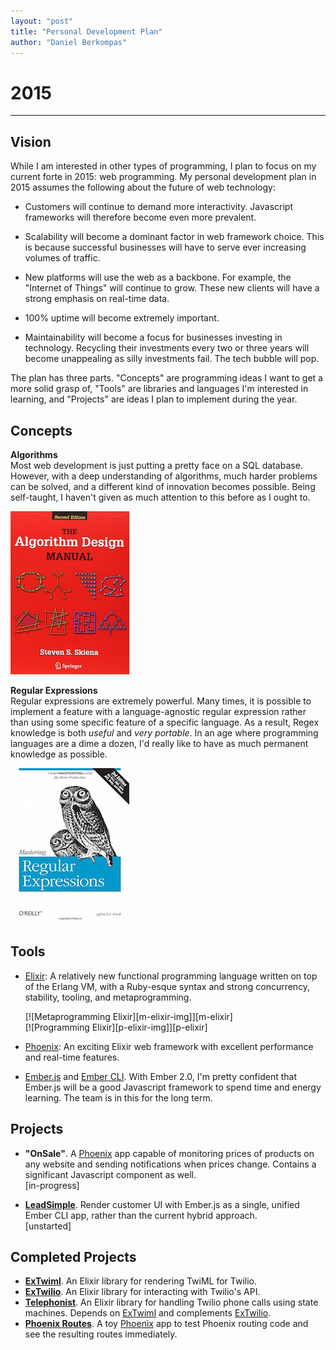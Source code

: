 ```yaml
---
layout: "post"
title: "Personal Development Plan"
author: "Daniel Berkompas"
---
```

# 2015
<hr />

## Vision
While I am interested in other types of programming, I plan to focus on my 
current forte in 2015: web programming. My personal development plan in 2015 
assumes the following about the future of web technology:

- Customers will continue to demand more interactivity. Javascript frameworks 
  will therefore become even more prevalent.

- Scalability will become a dominant factor in web framework choice. This is
  because successful businesses will have to serve ever increasing volumes of
  traffic.

- New platforms will use the web as a backbone. For example, the "Internet of
  Things" will continue to grow. These new clients will have a strong emphasis
  on real-time data.

- 100% uptime will become extremely important.

- Maintainability will become a focus for businesses investing in technology.
  Recycling their investments every two or three years will become unappealing
  as silly investments fail. The tech bubble will pop.

The plan has three parts. "Concepts" are programming ideas I want to get a more
solid grasp of, "Tools" are libraries and languages I'm interested in learning,
and "Projects" are ideas I plan to implement during the year.

## Concepts

**Algorithms**  
Most web development is just putting a pretty face on a SQL database.
However, with a deep understanding of algorithms, much harder problems can be 
solved, and a different kind of innovation becomes possible. Being self-taught,
I haven't given as much attention to this before as I ought to.

[![Algorithms Manual][algorithms-manual-img]][algorithms-manual]

**Regular Expressions**  
Regular expressions are extremely powerful. Many times, it is possible to
implement a feature with a language-agnostic regular expression rather than
using some specific feature of a specific language. As a result, Regex knowledge
is both _useful_ and _very portable_. In an age where programming languages are
a dime a dozen, I'd really like to have as much permanent knowledge as possible.

[![Mastering Regular Expressions][mastering-regex-img]][mastering-regex]

## Tools

- [Elixir][elixir]: A relatively new functional programming language written on
  top of the Erlang VM, with a Ruby-esque syntax and strong concurrency,
  stability, tooling, and metaprogramming.

  <div class="float-left">[![Metaprogramming Elixir][m-elixir-img]][m-elixir]</div>
  <div class="float-left">[![Programming Elixir][p-elixir-img]][p-elixir]</div>
  <div class="clear"></div>

- [Phoenix][phoenix]: An exciting Elixir web framework with excellent
  performance and real-time features.

- [Ember.js][emberjs] and [Ember CLI][embercli]. With Ember 2.0, I'm pretty
  confident that Ember.js will be a good Javascript framework to spend time and
  energy learning. The team is in this for the long term.

## Projects

- **"OnSale"**. A [Phoenix][phoenix] app capable of monitoring prices
  of products on any website and sending notifications when prices change.
  Contains a significant Javascript component as well.  
  <span class="green">[in-progress]</span>

- **[LeadSimple][leadsimple]**. Render customer UI with Ember.js as a single, 
  unified Ember CLI app, rather than the current hybrid approach.  
  <span class="orange">[unstarted]</span>

## Completed Projects

- **[ExTwiml][extwiml]**. An Elixir library for rendering TwiML for Twilio.
- **[ExTwilio][extwilio]**. An Elixir library for interacting with Twilio's API.
- **[Telephonist][telephonist]**. An Elixir library for handling Twilio phone calls
  using state machines. Depends on [ExTwiml][extwiml] and complements
  [ExTwilio][extwilio].
- **[Phoenix Routes][phoenix-routes]**. A toy [Phoenix][phoenix] app to test
  Phoenix routing code and see the resulting routes immediately.

[leadsimple]: http://leadsimple.com
[phoenix-routes]: http://phoenixroutes.herokuapp.com/
[extwiml]: https://github.com/danielberkompas/ex_twiml
[extwilio]: https://github.com/danielberkompas/ex_twilio
[telephonist]: https://github.com/danielberkompas/telephonist
[algorithms-manual-img]: /assets/img/algorithms-manual.jpg
[algorithms-manual]: http://www.amazon.com/gp/product/1848000693/
[mastering-regex]: http://www.amazon.com/Mastering-Regular-Expressions-Jeffrey-Friedl/dp/0596528124
[mastering-regex-img]: /assets/img/mastering-regex.jpg
[p-elixir]: https://pragprog.com/book/elixir/programming-elixir
[p-elixir-img]: https://imagery.pragprog.com/products/361/elixir_xlargecover.jpg?1368724397
[m-elixir]: https://pragprog.com/book/cmelixir/metaprogramming-elixir
[m-elixir-img]: https://imagery.pragprog.com/products/430/cmelixir_xlargecover.jpg?1415371472
[embercli]: http://ember-cli.org
[emberjs]: http://emberjs.com
[elixir]: http://elixir-lang.org
[phoenix]: http://phoenixframework.org
